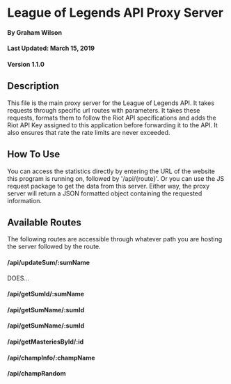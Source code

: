 # League of Legends API Proxy Server
#### By Graham Wilson
#### Last Updated: March 15, 2019
#### Version 1.1.0 

## Description
This file is the main proxy server for the League of
Legends API. It takes requests through specific url
routes with parameters. It takes these requests, formats
them to follow the Riot API specifications and adds the
Riot API Key assigned to this application before
forwarding it to the API. It also ensures that rate the
rate limits are never exceeded.

## How To Use
You can access the statistics directly by entering the
URL of the website this program is running on, followed
by '/api/{route}'. Or you can use the JS request package
to get the data from this server. Either way, the proxy
server will return a JSON formatted object containing
the requested information.

## Available Routes
The following routes are accessible through whatever path
you are hosting the server followed by the route.
#### /api/updateSum/:sumName
DOES...
#### /api/getSumId/:sumName
#### /api/getSumName/:sumId
#### /api/getSumName/:sumId
#### /api/getMasteriesById/:id
#### /api/champInfo/:champName
#### /api/champRandom